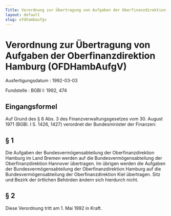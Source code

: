 ```yaml
---
Title: Verordnung zur Übertragung von Aufgaben der Oberfinanzdirektion Hamburg
layout: default
slug: ofdhambaufgv
---
```


# Verordnung zur Übertragung von Aufgaben der Oberfinanzdirektion Hamburg (OFDHambAufgV)

Ausfertigungsdatum
:   1992-03-03

Fundstelle
:   BGBl I: 1992, 474



## Eingangsformel

Auf Grund des § 8 Abs. 3 des Finanzverwaltungsgesetzes vom 30. August
1971 (BGBl. I S. 1426, 1427) verordnet der Bundesminister der
Finanzen:


## § 1

Die Aufgaben der Bundesvermögensabteilung der Oberfinanzdirektion
Hamburg im Land Bremen werden auf die Bundesvermögensabteilung der
Oberfinanzdirektion Hannover übertragen. Im übrigen werden die
Aufgaben der Bundesvermögensabteilung der Oberfinanzdirektion Hamburg
auf die Bundesvermögensabteilung der Oberfinanzdirektion Kiel
übertragen. Sitz und Bezirk der örtlichen Behörden ändern sich
hierdurch nicht.


## § 2

Diese Verordnung tritt am 1. Mai 1992 in Kraft.


